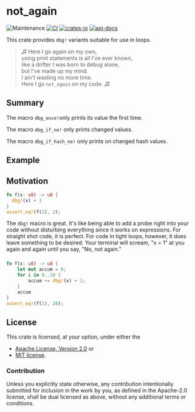 # not_again

![Maintenance](https://img.shields.io/badge/maintenance-actively--developed-brightgreen.svg)
[![CI](https://github.com/shanecelis/not_again/actions/workflows/rust.yml/badge.svg)](https://github.com/shanecelis/not_again/actions)
  [![crates-io](https://img.shields.io/crates/v/not_again.svg)](https://crates.io/crates/not_again)
  [![api-docs](https://docs.rs/not_again/badge.svg)](https://docs.rs/not_again)

This crate provides `dbg!` variants suitable for use in loops.

> ♫ Here I go again on my own,  
> using print statements is all I've ever known,  
> like a drifter I was born to debug alone,  
> but I've made up my mind.   
> I ain't wasting no more time.  
> Here I go `not_again` on my code. ♫

## Summary

The macro `dbg_once!`only prints its value the first time.

The macro `dbg_if_ne!` only prints changed values.

The macro `dbg_if_hash_ne!` only prints on changed hash values.

## Example


## 


## Motivation

```rust
fn f(x: u8) -> u8 {
  dbg!(x) + 1
}
assert_eq!(f(1), 2);
```

The `dbg!` macro is great. It's like being able to add a probe right into your
code without disturbing everything since it works on expressions. For straight
shot code, it is perfect. For code in tight loops, however, it does leave
something to be desired. Your terminal will scream, "x = 1" at you again and
again until you say, "No, not again."

### 

```rust
fn f(x: u8) -> u8 {
    let mut accum = 0;
    for i in 0..10 {
        accum += dbg!(x) + 1;
    }
    accum
}
assert_eq!(f(1), 20);
```

## License

This crate is licensed, at your option, under either the

- [Apache License, Version 2.0](http://www.apache.org/licenses/LICENSE-2.0) or
- [MIT license](http://opensource.org/licenses/MIT).

### Contribution

Unless you explicitly state otherwise, any contribution intentionally submitted
for inclusion in the work by you, as defined in the Apache-2.0 license, shall be
dual licensed as above, without any additional terms or conditions.
